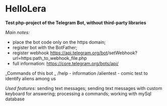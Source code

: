 # HelloLera

**Test php-project of the Telegram Bot, without third-party libraries**

_Main notes:_
- place the bot code only on the https domain;
- register bot with the BotFather;
- register webhook https://api.telegram.org/bot<token>/setWebhook?url=https:path_to_webhook_file.php
- full information: https://core.telegram.org/bots/api/

_Commands of this bot _
/help - information
/alientest - comic test to identify aliens among us

_Used features:_
sending text messages;
sending text messages with custom keyboard for answering;
processing a commands;
working with mySql database